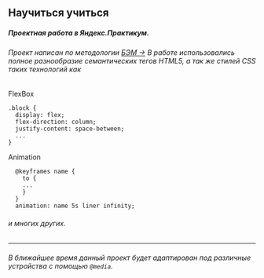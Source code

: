 
## Научиться учиться
##### Проектная работа в Яндекс.Практикум.
###### Проект написан по методологии [*БЭМ &rarr;*](https://ru.bem.info/methodology/ "ссылка на документацию БЭМ") В работе использовались полное разнообразие семантических тегов HTML5, а так же стилей CSS таких технологий как
FlexBox
```
.block {
  display: flex;
  flex-direction: column;
  justify-content: space-between;
  ...
}
```
Animation
```
  @keyframes name {
    to {
    ...
    }
  }
  animation: name 5s liner infinity;
```
###### и многих других.

------

###### В ближайшее время данный проект будет адаптирован под различные устройства с помощью ```@media```.

